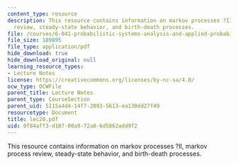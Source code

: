 ```yaml
---
content_type: resource
description: This resource contains information on markov processes ?II, markov process
  review, steady-state behavior, and birth-death processes.
file: /courses/6-041-probabilistic-systems-analysis-and-applied-probability-spring-2006/0f84aff3d10700a972a06d5862add9f2_lec20.pdf
file_size: 189895
file_type: application/pdf
hide_download: true
hide_download_original: null
learning_resource_types:
- Lecture Notes
license: https://creativecommons.org/licenses/by-nc-sa/4.0/
ocw_type: OCWFile
parent_title: Lecture Notes
parent_type: CourseSection
parent_uid: 5115a4d4-14f7-2093-5613-ea130dd27f49
resourcetype: Document
title: lec20.pdf
uid: 0f84aff3-d107-00a9-72a0-6d5862add9f2
---
```

This resource contains information on markov processes ?II, markov process review, steady-state behavior, and birth-death processes.